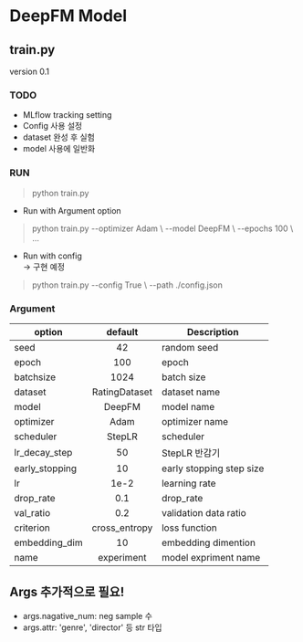# DeepFM Model

## train.py
version 0.1

### TODO
- MLflow tracking setting
- Config 사용 설정
- dataset 완성 후 실험
- model 사용에 일반화

### RUN
> python train.py  

- Run with Argument option
> python train.py --optimizer Adam \\
                  --model DeepFM \\
                  --epochs 100 \\
                  ...
- Run with config  
-> 구현 예정
> python train.py --config True \\ 
                  --path ./config.json

### Argument

|option| default | Description
|------|:------:|------|
|seed|42| random seed|
|epoch|100| epoch|
|batchsize|1024| batch size|
|dataset|RatingDataset| dataset name|
|model|DeepFM| model name|
|optimizer|Adam| optimizer name|
|scheduler|StepLR| scheduler|
|lr_decay_step|50| StepLR 반감기|
|early_stopping|10| early stopping step size|
|lr|1e-2| learning rate|
|drop_rate|0.1|drop_rate|
|val_ratio|0.2|validation data ratio|
|criterion|cross_entropy|loss function|
|embedding_dim|10|embedding dimention|
|name|experiment| model expriment name|


## Args 추가적으로 필요!
- args.nagative_num: neg sample 수
- args.attr: 'genre', 'director' 등 str 타입
    